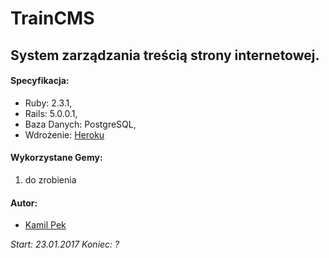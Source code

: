 # TrainCMS
## System zarządzania treścią strony internetowej.

#### Specyfikacja:
* Ruby: 2.3.1,
* Rails: 5.0.0.1,
* Baza Danych: PostgreSQL,
* Wdrożenie: [Heroku](https://traincms.herokuapp.com/)

#### Wykorzystane Gemy:
1. do zrobienia

#### Autor:
* [Kamil Pek](https://github.com/kamilpek)

*Start: 23.01.2017*
*Koniec: ?*
